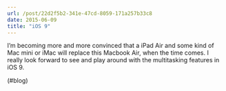 ```yaml
---
url: /post/22d2f5b2-341e-47cd-8059-171a257b33c8
date: 2015-06-09
title: "iOS 9"
---
```


I&#8217;m becoming more and more convinced that a iPad Air and some kind of Mac mini or iMac will replace this Macbook Air, when the time comes. I really look forward to see and play around with the multitasking features in iOS 9.



(#blog)